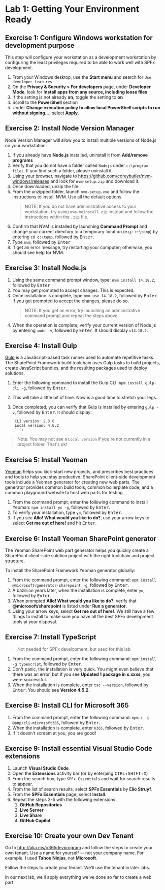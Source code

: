 # Lab 1: Getting Your Environment Ready

## Exercise 1: Configure Windows workstation for development purpose

This step will configure your workstation as a development workstation by configuring the least privileges required to be able to work well with SPFx development.

1. From your Windows desktop, use the **Start menu** and search for `Use developer features`
1. On the **Privacy & Security > For developers** page, under **Developer Mode**, look for **Install apps from any source, including loose files**
1. If the setting is not already **on**, toggle the setting to **on**
1. Scroll to the **PowerShell** section
1. Under **Change execution policy to allow local PowerShell scripts to run without signing...**, select **Apply**.


## Exercise 2: Install Node Version Manager

Node Version Manager will allow you to install multiple versions of Node.js on your workstation. 

1. If you already have **Node.js** installed, uninstall it from **Add/remove programs**
1. Verify that you do not have a folder called `Nodejs` under `c:\program files`. If you find such a folder, please uninstall it.
1. Using your browser, navigate to https://github.com/coreybutler/nvm-windows/releases and look for `nvm-setup.zip` and download it.
1. Once downloaded, unzip the file
1. From the unzipped folder, launch `nvm-setup.exe` and follow the instructions to install NVM. Use all the default options.
    > NOTE: If you do not have administrative access to your workstation, try using `nvm-noinstall.zip` instead and follow the instructions within the `.zip` file.
1. Confirm that NVM is installed by launching **Command Prompt** and change your current directory to a temporary location (e.g.: `c:\temp`) by entering `cd c:\temp`, followed by <kbd>Enter</kbd>.
1. Type `nvm`, followed by <kbd>Enter</kbd>
1. If get an error message, try restarting your computer; otherwise, you should see help for NVM.

## Exercise 3: Install Node.js 

1. Using the same command prompt window, type: `nvm install 14.18.2`, followed by <kbd>Enter</kbd>
1. You may get prompted to accept changes. This is expected.
1. Once installation is complete, type `nvm use 14.18.2`, followed by <kbd>Enter</kbd>. If you get prompted to accept the changes, please do so.
    > NOTE: If you get an error, try launching an administrative command prompt and repeat the steps above.
1. When the operation is complete, verify your current version of Node.js by entering `node -v`, followed by <kbd>Enter</kbd>. It should display `v14.18.2`.

## Exercise 4:  Install Gulp

[Gulp](https://gulpjs.com) is a JavaScript-based task runner used to automate repetitive tasks. The SharePoint Framework build toolchain uses Gulp tasks to build projects, create JavaScript bundles, and the resulting packages used to deploy solutions.

1. Enter the following command to install the Gulp CLI: `npm install gulp-cli -g`, followed by <kbd>Enter</kbd>.
1. This will take a little bit of time. Now is a good time to stretch your legs.
1. Once completed, you can verify that Gulp is installed by entering `gulp -v`, followed by <kbd>Enter</kbd>. It should display:

   ```console
    CLI version: 2.3.0
    Local version: 4.0.2
    ```z

> Note: You may not see a `Local version` if you're not currently in a project folder. That's ok!

## Exercise 5: Install Yeoman

[Yeoman](https://yeoman.io/) helps you kick-start new projects, and prescribes best practices and tools to help you stay productive. SharePoint client-side development tools include a Yeoman generator for creating new web parts. The generator provides common build tools, common boilerplate code, and a common playground website to host web parts for testing.

1. From the command prompt, enter the following command to install Yeoman: `npm install yo -g`, followed by <kbd>Enter</kbd>.
1. To verify your installation, type `yo`, followed by <kbd>Enter</kbd>.
1. If you see **Allo! What would you like to do?**, use your arrow keys to select **Get me out of here!** and hit <kbd>Enter</kbd>.

## Exercise 6: Install Yeoman SharePoint generator

The Yeoman SharePoint web part generator helps you quickly create a SharePoint client-side solution project with the right toolchain and project structure.

To install the SharePoint Framework Yeoman generator globally:
1. From the command prompt, enter the following command: `npm install @microsoft/generator-sharepoint -g`, followed by <kbd>Enter</kbd>.
1. A bazillion years later, when the installation is complete, enter `yo`, followed by <kbd>Enter</kbd>.
1. When prompted **Allo! What would you like to do?**, verify that **@microsoft/sharepoint** is listed under **Run a generator**. 
1. Using your arrow keys, select **Get me out of here!**. We still have a few things to install to make sure you have all the best SPFx development tools at your disposal.

## Exercise 7: Install TypeScript

> Not needed for SPFx development, but used for this lab.

1. From the command prompt, enter the following command: `npm install -g typescript`, followed by <kbd>Enter</kbd>.
1. Don't panic, the installation is very quick. You might even believe that there was an error, but if you see **Updated 1 package in x.xxxs**, you were successful.
1. When the installation is complete, enter `tsc --version`, followed by <kbd>Enter</kbd>. You should see **Version 4.5.2**.

## Exercise 8: Install CLI for Microsoft 365

1. From the command prompt, enter the following command: `npm i -g @pnp/cli-microsoft365`, followed by <kbd>Enter</kbd>.
1. When the installation is complete, enter `m365`, followed by <kbd>Enter</kbd>.
1. If it doesn't scream at you, you are good!

## Exercise 9: Install essential Visual Studio Code extensions

1. Launch **Visual Studio Code**.
1. Open the **Extensions** activity bar (or by enterping <kbd>CTRL</kbd>+<kbd>SHIFT</kbd>+<kbd>X</kbd>)
1. From the search box, type `SPFx Essentials` and wait for search results to appear.
1. From the list of search results, select **SPFx Essentials** by **Elio Struyf**.
1. From the **SPFx Essentials** page, select **Install**.
1. Repeat the steps 3-5 with the following extensions:
    1. **GitHub Repositories**
    1. **Live Server**
    1. **Live Share**
    1. **GitHub Copilot**

## Exercise 10: Create your own Dev Tenant

Go to http://aka.ms/o365devprogram and follow the steps to create your own tenant. Use a name for yourself -- not your company name. For example, I used **Tahoe Ninjas**, not **Microsoft**.

Follow the steps to create your tenant. We'll use the tenant in later labs.

In our next lab, we'll apply everything we've done so far to create a web part.
